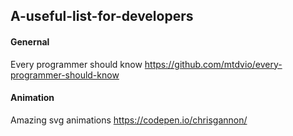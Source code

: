 ## A-useful-list-for-developers

#### Genernal
Every programmer should know
https://github.com/mtdvio/every-programmer-should-know

#### Animation
Amazing svg animations
https://codepen.io/chrisgannon/
